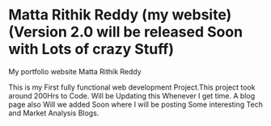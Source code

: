 # Matta Rithik Reddy (my website) (Version 2.0 will be released Soon with Lots of crazy Stuff)
My portfolio website
Matta Rithik Reddy 

This is my First fully functional web development Project.This project took around 200Hrs to Code.
Will be Updating this Whenever I get time.
A blog page also Will we added Soon where I will be posting Some interesting Tech and Market Analysis Blogs.
